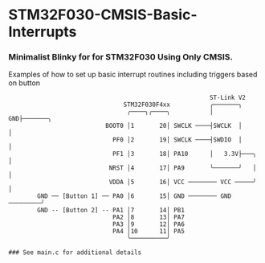 # STM32F030-CMSIS-Basic-Interrupts
### Minimalist Blinky for for STM32F030 Using Only CMSIS.
Examples of how to set up basic interrupt routines including triggers based on button

                                                            ST-Link V2 
                                    STM32F030F4xx           ╭───────╮     
                                     ╭────╮╭────╮           │    GND├───────╮
                               BOOT0 │1       20│ SWCLK ────┤SWCLK  │       │
                                 PF0 │2       19│ SWCLK ────┤SWDIO  │       │
                                 PF1 │3       18│ PA10      │   3.3V├───╮   │
                                NRST │4       17│ PA9       ╰───────╯   │   │
                                VDDA │5       16│ VCC ──────── VCC ─────╯   │
            GND ── [Button 1] ── PA0 │6       15│ GND ──────── GND ─────────╯
            GND -- [Button 2] -- PA1 │7       14│ PB1
                                 PA2 │8       13│ PA7
                                 PA3 │9       12│ PA6
                                 PA4 │10      11│ PA5
                                     ╰──────────╯

```
### See main.c for additional details
